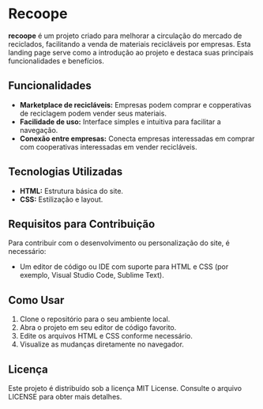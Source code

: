 # Recoope

**recoope** é um projeto criado para melhorar a circulação do mercado de reciclados, facilitando a venda de materiais recicláveis por empresas. Esta landing page serve como a introdução ao projeto e destaca suas principais funcionalidades e benefícios.

## Funcionalidades

- **Marketplace de recicláveis:** Empresas podem comprar e copperativas de reciclagem podem vender seus materiais.
- **Facilidade de uso:** Interface simples e intuitiva para facilitar a navegação.
- **Conexão entre empresas:** Conecta empresas interessadas em comprar com cooperativas interessadas em vender recicláveis.

## Tecnologias Utilizadas

- **HTML:** Estrutura básica do site.
- **CSS:** Estilização e layout.

## Requisitos para Contribuição

Para contribuir com o desenvolvimento ou personalização do site, é necessário:

- Um editor de código ou IDE com suporte para HTML e CSS (por exemplo, Visual Studio Code, Sublime Text).

## Como Usar

1. Clone o repositório para o seu ambiente local.
2. Abra o projeto em seu editor de código favorito.
3. Edite os arquivos HTML e CSS conforme necessário.
4. Visualize as mudanças diretamente no navegador.

## Licença

Este projeto é distribuído sob a licença MIT License. Consulte o arquivo LICENSE para obter mais detalhes.

